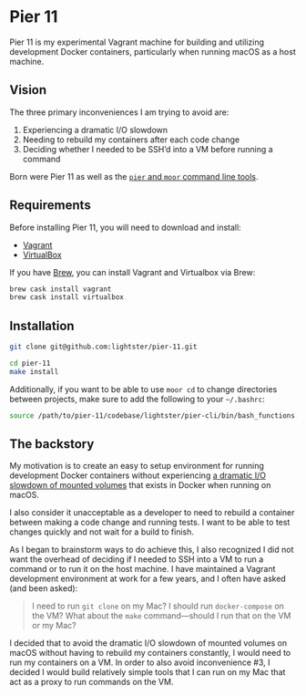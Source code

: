 # Pier 11
Pier 11 is my experimental Vagrant machine for building and utilizing development Docker containers, particularly when running macOS as a host machine.

## Vision
The three primary inconveniences I am trying to avoid are:

1. Experiencing a dramatic I/O slowdown
2. Needing to rebuild my containers after each code change
3. Deciding whether I needed to be SSH’d into a VM before running a command

Born were Pier 11 as well as the [`pier` and `moor` command line tools](https://github.com/lightster/pier-cli).

## Requirements
Before installing Pier 11, you will need to download and install:

 - [Vagrant](https://www.vagrantup.com/)
 - [VirtualBox](https://www.virtualbox.org/)

If you have [Brew](https://brew.sh/), you can install Vagrant and Virtualbox via Brew:

```bash
brew cask install vagrant
brew cask install virtualbox
```

## Installation

```bash
git clone git@github.com:lightster/pier-11.git

cd pier-11
make install
```

Additionally, if you want to be able to use `moor cd` to change directories between projects, make sure to add the following to your `~/.bashrc`:

```bash
source /path/to/pier-11/codebase/lightster/pier-cli/bin/bash_functions.sh
```

## The backstory
My motivation is to create an easy to setup environment for running development Docker containers without experiencing
[a dramatic I/O slowdown of mounted volumes](https://forums.docker.com/t/file-access-in-mounted-volumes-extremely-slow-cpu-bound/8076/276) that exists in Docker when running on macOS.

I also consider it unacceptable as a developer to need to rebuild a container between making a code change and running tests.  I want to be able to test changes quickly and not wait for a build to finish.

As I began to brainstorm ways to do achieve this, I also recognized I did not want the overhead of deciding if I needed to SSH into a VM to run a command or to run it on the host machine.  I have maintained a Vagrant development environment at work for a few years, and I often have asked (and been asked):

> I need to run `git clone` on my Mac? I should run `docker-compose` on the VM? What about the `make` command—should I run that on the VM or my Mac?

I decided that to avoid the dramatic I/O slowdown of mounted volumes on macOS without having to rebuild my containers constantly, I would need to run my containers on a VM.  In order to also avoid inconvenience #3, I decided I would build relatively simple tools that I can run on my Mac that act as a proxy to run commands on the VM.
